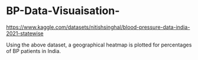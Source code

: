 # BP-Data-Visuaisation-
https://www.kaggle.com/datasets/nitishsinghal/blood-pressure-data-india-2021-statewise 

Using the above dataset, a geographical heatmap is plotted for percentages of BP patients in India.
